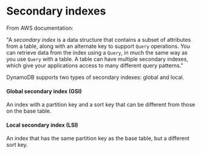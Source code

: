 # Secondary indexes

From AWS documentation:

"A _secondary index_ is a data structure that contains a subset of attributes from a table, along with an alternate key to support `Query` operations. You can retrieve data from the index using a `Query`, in much the same way as you use `Query` with a table. A table can have multiple secondary indexes, which give your applications access to many different query patterns."

DynamoDB supports two types of secondary indexes: global and local.&#x20;

#### Global secondary index (GSI)

An index with a partition key and a sort key that can be different from those on the base table.

#### Local secondary index (LSI)

An index that has the same partition key as the base table, but a different sort key.
